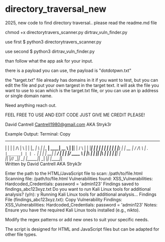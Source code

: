 # directory_traversal_new
2025, new code to find directory traversal.. please read the readme.md file



chmod +x directorytravers_scanner.py dirtrav_vuln_finder.py

use first
$ python3 directorytravers_scanner.py

use second
$ python3 dirtrav_vuln_finder.py


than follow what the app ask for your input.

there is a payload you can use, the payload is "dotdotpwn.txt" 

the "target.txt" file already has domains in it if you want to test, but you can edit the file and put your own targest in the target text. it will ask the file you want to use to scan which is the target.txt file, or you can use an ip address or single domain name.

Need anything reach out.

FEEL FREE TO USE AND EDIT CODE JUST GIVE ME CREDIT PLEASE!



David Cantrell
Cantrell1980@gmail.com
AKA Stryk3r


Example Output:
Terminal:
Copy
  _    _           _   _      _____ _   _ _______ ______ _____  
 | |  | |   /\    | \ | |    |_   _| \ | |__   __|  ____|  __ \ 
 | |__| |  /  \   |  \| |______| | |  \| |  | |  | |__  | |__) |
 |  __  | / /\ \  | . ` |______| | | . ` |  | |  |  __| |  ___/ 
 | |  | |/ ____ \ | |\  |     _| |_| |\  |  | |  | |____| |     
 |_|  |_/_/    \_\|_| \_|    |_____|_| \_|  |_|  |______|_|     
Written by David Cantrell AKA Stryk3r


Enter the path to the HTML/JavaScript file to scan: /path/to/file.html
Scanning file: /path/to/file.html
Vulnerabilities found:
XSS_Vulnerabilities: <script>alert('XSS')</script>
Hardcoded_Credentials: password = 'admin123'
Findings saved to findings_abc123xyz.txt
Do you want to run Kali Linux tools for additional analysis? (y/n): y
Running Kali Linux tools for additional analysis...
Findings File (findings_abc123xyz.txt):
Copy
Vulnerability Findings:
XSS_Vulnerabilities: <script>alert('XSS')</script>
Hardcoded_Credentials: password = 'admin123'
Notes:
Ensure you have the required Kali Linux tools installed (e.g., nikto).

Modify the regex patterns or add new ones to suit your specific needs.

The script is designed for HTML and JavaScript files but can be adapted for other file types.
